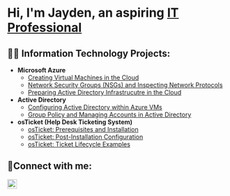 <h1>Hi, I'm Jayden, an aspiring <a href="https://www.linkedin.com/in/jayden-skanes/">IT Professional</a></h1>

<h2>👨‍💻 Information Technology Projects:</h2>

- <b>Microsoft Azure</b>
  - [Creating Virtual Machines in the Cloud](https://github.com/jayskano/vm-creation)
  - [Network Security Groups (NSGs) and Inspecting Network Protocols](https://github.com/jayskano/azure-network-protocols)
  - [Preparing Active Directory Infrastrucutre in the Cloud](https://github.com/jayskano/ad-infrastructure)
- <b>Active Directory</b>
  - [Configuring Active Directory within Azure VMs](https://github.com/jayskano/configure-ad)
  - [Group Policy and Managing Accounts in Active Directory](https://github.com/jayskano/users-group-policy)
- <b>osTicket (Help Desk Ticketing System)</b>
  - [osTicket: Prerequisites and Installation](https://github.com/jayskano/osticket-prereqs)
  - [osTicket: Post-Installation Configuration](https://github.com/jayskano/post-install-config)
  - [osTicket: Ticket Lifecycle Examples](https://github.com/jayskano/ticket-lifecycle)


<h2>🤳Connect with me:</h2>

[<img align="left" alt="Josh | LinkedIn" width="22px" src="https://cdn.jsdelivr.net/npm/simple-icons@v3/icons/linkedin.svg" />][linkedin]

[linkedin]: https://www.linkedin.com/in/jayden-skanes/
